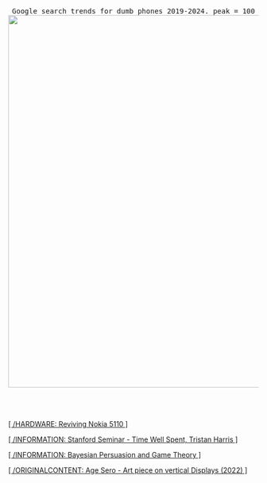<div align="center"> 
<br><br><br>
</div>
<div align="center"> 
<br><br><br>
<samp> Google search trends for dumb phones 2019-2024. peak = 100 </samp>
<img src="https://github.com/user-attachments/assets/682e366f-9c13-4d04-9001-082174fe5772" width="750"></img>




<div align="left"> 
<br><br><br>


[[ /HARDWARE: Reviving Nokia 5110 ]](https://opsbros.com/nokia-5110-back-from-the-dead/)

[[ /INFORMATION: Stanford Seminar - Time Well Spent, Tristan Harris ]](https://www.youtube.com/watch?v=anEykhlBd-Q&t=828s)

[[ /INFORMATION: Bayesian Persuasion and Game Theory ]](https://arxiv.org/pdf/2408.13822)

[[ /ORIGINALCONTENT: Age Sero - Art piece on vertical Displays (2022) ]](https://www.reddit.com/r/raspberry_pi/comments/q6xd7p/i_made_samsungs_rotating_tv_at_my_own/)



<br>


</div>

</div>

</div>
<br><br><br>
